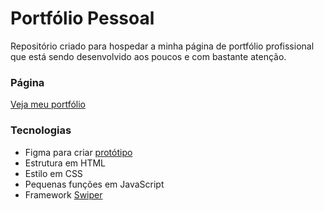 # Portfólio Pessoal

Repositório criado para hospedar a minha página de portfólio profissional que está sendo desenvolvido aos poucos e com bastante atenção.

### Página
<a href="https://ree1moreno.github.io/" target="_blank" > Veja meu portfólio </a>

### Tecnologias
- Figma para criar <a href="https://www.figma.com/file/Xyx6I73gKkVOZzP0aytteb/projeto-pessoal?node-id=0%3A1" target="_blank"> protótipo </a>
- Estrutura em HTML
- Estilo em CSS
- Pequenas funções em JavaScript
- Framework <a href="https://swiperjs.com/get-started" target="_blank"> Swiper </a>
